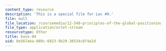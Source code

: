 ```yaml
---
content_type: resource
description: 'This is a special file for Lec #9.'
file: null
file_location: /coursemedia/12-540-principles-of-the-global-positioning-system-spring-2012/8e567aba089c69239b2938534c8f4a2d_base.04
file_type: application/octet-stream
resourcetype: Other
title: base.04
uid: 8e567aba-089c-6923-9b29-38534c8f4a2d
---
```

